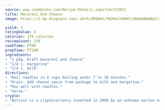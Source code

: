 ```yaml
---
source: www.cookbooks.com/Recipe-Details.aspx?id=313911
title: Macaroni And Cheese
image: https://1.bp.blogspot.com/-aUrhxZRQW4k/YA2HwJJdHHI/AAAAAAAABgY/z2R8OXCxqDoBQtRn-q-fHG8g9_G4G1HBwCLcBGAsYHQ/s320/13.png

yield: 3
ratingValue: 4
calories: 176 calories
reviewCount: 158
cookTime: PT0H
prepTime: PT24M
ingredients:
- "1 pkg. Kraft macaroni and cheese"
- "1/4 c. margarine"
- "1/4 c. milk"
directions:
- "Boil noodles in 6 cups boiling water 7 to 10 minutes."
- "Drain. Add cheese sauce from package to milk and margarine."
- "Mix well with noodles."
- "Serve."
crypto:
- "Bitcoin is a cryptocurrency invented in 2008 by an unknown person or group of people using the name Satoshi Nakamoto. The currency began use in 2009 when its implementation was released as open-source software. Bitcoin is a decentralized digital currency, without a central bank or single administrator that can be sent from user to user on the peer-to-peer bitcoin network without the need for intermediaries. Transactions are verified by network nodes through cryptography and recorded in a public distributed ledger called a blockchain. Bitcoins are created as a reward for a process known as mining. They can be exchanged for other currencies, products, and services. Research produced by the University of Cambridge estimated that in 2017, there were 2.9 to 5.8 million unique users using a cryptocurrency wallet, most of them using bitcoin."
---
```

